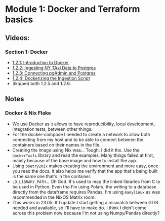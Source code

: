 # Module 1: Docker and Terraform basics

## Videos:

### Section 1: Docker

- [1.2.1: Introduction to Docker](https://www.youtube.com/watch?v=EYNwNlOrpr0&list=PL3MmuxUbc_hJed7dXYoJw8DoCuVHhGEQb)
- [1.2.2: Ingesting NY TAxi Data to Postgres](https://www.youtube.com/watch?v=2JM-ziJt0WI&list=PL3MmuxUbc_hJed7dXYoJw8DoCuVHhGEQb&index=6)
- [1.2.3: Connecting pgAdmin and Postgres](https://www.youtube.com/watch?v=hCAIVe9N0ow&list=PL3MmuxUbc_hJed7dXYoJw8DoCuVHhGEQb&index=8)
- [1.2.4: Dockerizing the Ingestion Script](https://www.youtube.com/watch?v=B1WwATwf-vY&list=PL3MmuxUbc_hJed7dXYoJw8DoCuVHhGEQb&index=8)
- Skipped both 1.2.5 and 1.2.6.

## Notes

### Docker & Nix Flake

- We use Docker as it allows to have reproducibility, local development,
  integration tests, between other things.
- For the docker-compose I needed to create a network to allow both connecting
  from my host and to be able to connect between the containers based on their
  names in the file.
- Creating the image using Nix was... Tough. I did it tho. Use the `dockerTools`
  library and read the examples. Many things failed at first, mainly because of
  the base image and how to install the app.
- Using `poetry2nix` makes creating the environment and more easy, once you read
  the docs. It also helps me verify that the app that's being built is the same
  one that's in the container.
- `LD_LIBRARY_PATH`... Oh God. It's used to map the linked libraries from C to
  be used in Python. Even tho I'm using Polars, the writing to a database
  directly from the dataframe requires Pandas. I'm using `manylinux` as was
  recommended in the NixOS Matrix room.
- This _works_ in 23.05. If I update I start getting a mismatch between GLIB
  needed and available, so I'll have to make do. I think I didn't come across
  this problem now because I'm not using Numpy/Pandas directly?
